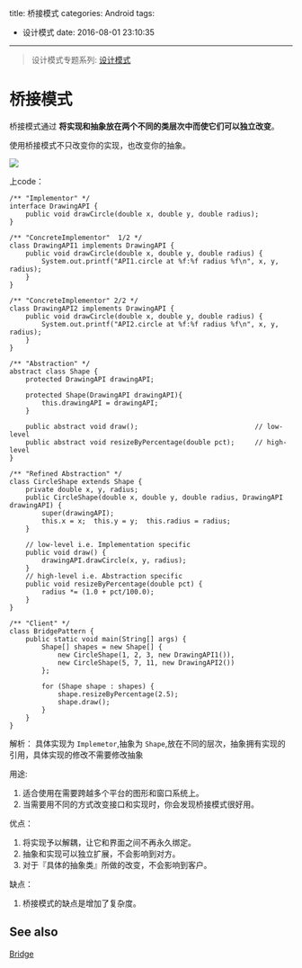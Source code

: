title: 桥接模式
categories: Android
tags:
  - 设计模式
date: 2016-08-01 23:10:35
---


> 设计模式专题系列: [设计模式](http://yifeiyuan.me/2016/07/20/design-patterns/)

# 桥接模式

桥接模式通过 **将实现和抽象放在两个不同的类层次中而使它们可以独立改变**。  

使用桥接模式不只改变你的实现，也改变你的抽象。

![](http://ww4.sinaimg.cn/large/98900c07jw1f6ef0jrt68j20rs0dwq4l.jpg)


<!-- more -->

上code：  

```
/** "Implementor" */
interface DrawingAPI {
    public void drawCircle(double x, double y, double radius);
}

/** "ConcreteImplementor"  1/2 */
class DrawingAPI1 implements DrawingAPI {
    public void drawCircle(double x, double y, double radius) {
        System.out.printf("API1.circle at %f:%f radius %f\n", x, y, radius);
    }
}

/** "ConcreteImplementor" 2/2 */
class DrawingAPI2 implements DrawingAPI {
    public void drawCircle(double x, double y, double radius) {
        System.out.printf("API2.circle at %f:%f radius %f\n", x, y, radius);
    }
}

/** "Abstraction" */
abstract class Shape {
    protected DrawingAPI drawingAPI;

    protected Shape(DrawingAPI drawingAPI){
        this.drawingAPI = drawingAPI;
    }

    public abstract void draw();                             // low-level
    public abstract void resizeByPercentage(double pct);     // high-level
}

/** "Refined Abstraction" */
class CircleShape extends Shape {
    private double x, y, radius;
    public CircleShape(double x, double y, double radius, DrawingAPI drawingAPI) {
        super(drawingAPI);
        this.x = x;  this.y = y;  this.radius = radius;
    }

    // low-level i.e. Implementation specific
    public void draw() {
        drawingAPI.drawCircle(x, y, radius);
    }
    // high-level i.e. Abstraction specific
    public void resizeByPercentage(double pct) {
        radius *= (1.0 + pct/100.0);
    }
}

/** "Client" */
class BridgePattern {
    public static void main(String[] args) {
        Shape[] shapes = new Shape[] {
            new CircleShape(1, 2, 3, new DrawingAPI1()),
            new CircleShape(5, 7, 11, new DrawingAPI2())
        };

        for (Shape shape : shapes) {
            shape.resizeByPercentage(2.5);
            shape.draw();
        }
    }
}
```


解析： 
具体实现为 `Implemetor`,抽象为 `Shape`,放在不同的层次，抽象拥有实现的引用，具体实现的修改不需要修改抽象



用途:  

1. 适合使用在需要跨越多个平台的图形和窗口系统上。
2. 当需要用不同的方式改变接口和实现时，你会发现桥接模式很好用。


优点：

1. 将实现予以解耦，让它和界面之间不再永久绑定。
2. 抽象和实现可以独立扩展，不会影响到对方。
3. 对于『具体的抽象类』所做的改变，不会影响到客户。

缺点： 

1. 桥接模式的缺点是增加了复杂度。


## See also  

[Bridge](https://en.wikipedia.org/wiki/Bridge_pattern)
